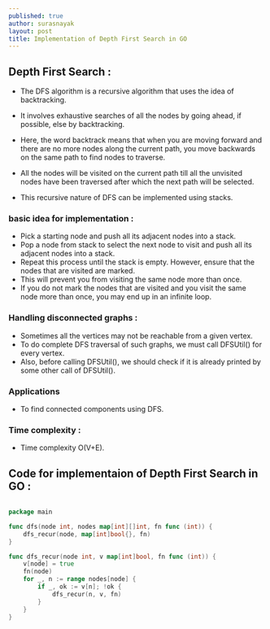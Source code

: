 ```yaml
---
published: true
author: surasnayak
layout: post
title: Implementation of Depth First Search in GO
---
```



## Depth First Search :

- The DFS algorithm is a recursive algorithm that uses the idea of backtracking. 
- It involves exhaustive searches of all the nodes by going ahead, if possible, else by backtracking.

- Here, the word backtrack means that when you are moving forward and there are no more nodes along the current path, you move backwards on the same path to find nodes to traverse. 
- All the nodes will be visited on the current path till all the unvisited nodes have been traversed after which the next path will be selected.
- This recursive nature of DFS can be implemented using stacks.

### basic idea for implementation : 

- Pick a starting node and push all its adjacent nodes into a stack.
- Pop a node from stack to select the next node to visit and push all its adjacent nodes into a stack.
- Repeat this process until the stack is empty. However, ensure that the nodes that are visited are marked. 
- This will prevent you from visiting the same node more than once.
- If you do not mark the nodes that are visited and you visit the same node more than once, you may end up in an infinite loop.

### Handling disconnected graphs :

- Sometimes all the vertices may not be reachable from a given vertex. 
- To do complete DFS traversal of such graphs, we must call DFSUtil() for every vertex. 
- Also, before calling DFSUtil(), we should check if it is already printed by some other call of DFSUtil().

### Applications

- To find connected components using DFS.

### Time complexity :

- Time complexity O(V+E).

## Code for implementaion of Depth First Search in GO :

```go

package main

func dfs(node int, nodes map[int][]int, fn func (int)) {
    dfs_recur(node, map[int]bool{}, fn)
}

func dfs_recur(node int, v map[int]bool, fn func (int)) {
    v[node] = true
    fn(node)
    for _, n := range nodes[node] {
        if _, ok := v[n]; !ok {
            dfs_recur(n, v, fn)
        }
    }
}

```

